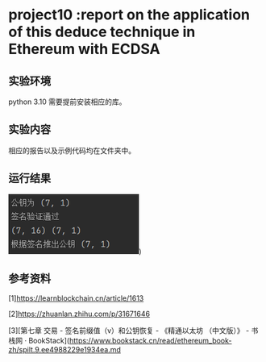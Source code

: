 # project10 :report on the application of this deduce technique in Ethereum with ECDSA

## 实验环境

python 3.10 需要提前安装相应的库。

## 实验内容

相应的报告以及示例代码均在文件夹中。

## 运行结果

![img](https://github.com/Z-Yivon/project/blob/main/project10/result.png))

## 参考资料


[1]https://learnblockchain.cn/article/1613

[2]https://zhuanlan.zhihu.com/p/31671646

[3][第七章 交易 - 签名前缀值（v）和公钥恢复 - 《精通以太坊 （中文版）》 - 书栈网 · BookStack](https://www.bookstack.cn/read/ethereum_book-zh/spilt.9.ee4988229e1934ea.md
